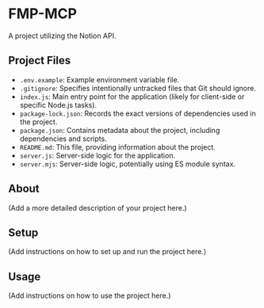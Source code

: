 # FMP-MCP

A project utilizing the Notion API.

## Project Files

*   `.env.example`: Example environment variable file.
*   `.gitignore`: Specifies intentionally untracked files that Git should ignore.
*   `index.js`: Main entry point for the application (likely for client-side or specific Node.js tasks).
*   `package-lock.json`: Records the exact versions of dependencies used in the project.
*   `package.json`: Contains metadata about the project, including dependencies and scripts.
*   `README.md`: This file, providing information about the project.
*   `server.js`: Server-side logic for the application.
*   `server.mjs`: Server-side logic, potentially using ES module syntax.

## About

(Add a more detailed description of your project here.)

## Setup

(Add instructions on how to set up and run the project here.)

## Usage

(Add instructions on how to use the project here.)
